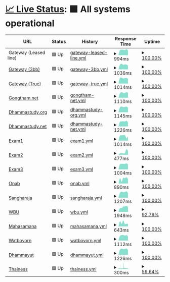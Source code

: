 # [📈 Live Status](https://up.wbu.world): <!--live status--> **🟩 All systems operational**

<!--start: status pages-->
<!-- This summary is generated by Upptime (https://github.com/upptime/upptime) -->
<!-- Do not edit this manually, your changes will be overwritten -->
<!-- prettier-ignore -->
| URL | Status | History | Response Time | Uptime |
| --- | ------ | ------- | ------------- | ------ |
| <img alt="" src="https://icons.duckduckgo.com/ip3/null.ico" height="13"> Gateway (Leased line) | 🟩 Up | [gateway-leased-line.yml](https://github.com/kizzna/uptime/commits/HEAD/history/gateway-leased-line.yml) | <details><summary><img alt="Response time graph" src="./graphs/gateway-leased-line/response-time-week.png" height="20"> 994ms</summary><br><a href="https://uptime.gongtham.net/history/gateway-leased-line"><img alt="Response time 1046" src="https://img.shields.io/endpoint?url=https%3A%2F%2Fraw.githubusercontent.com%2Fkizzna%2Fuptime%2FHEAD%2Fapi%2Fgateway-leased-line%2Fresponse-time.json"></a><br><a href="https://uptime.gongtham.net/history/gateway-leased-line"><img alt="24-hour response time 857" src="https://img.shields.io/endpoint?url=https%3A%2F%2Fraw.githubusercontent.com%2Fkizzna%2Fuptime%2FHEAD%2Fapi%2Fgateway-leased-line%2Fresponse-time-day.json"></a><br><a href="https://uptime.gongtham.net/history/gateway-leased-line"><img alt="7-day response time 994" src="https://img.shields.io/endpoint?url=https%3A%2F%2Fraw.githubusercontent.com%2Fkizzna%2Fuptime%2FHEAD%2Fapi%2Fgateway-leased-line%2Fresponse-time-week.json"></a><br><a href="https://uptime.gongtham.net/history/gateway-leased-line"><img alt="30-day response time 1011" src="https://img.shields.io/endpoint?url=https%3A%2F%2Fraw.githubusercontent.com%2Fkizzna%2Fuptime%2FHEAD%2Fapi%2Fgateway-leased-line%2Fresponse-time-month.json"></a><br><a href="https://uptime.gongtham.net/history/gateway-leased-line"><img alt="1-year response time 1046" src="https://img.shields.io/endpoint?url=https%3A%2F%2Fraw.githubusercontent.com%2Fkizzna%2Fuptime%2FHEAD%2Fapi%2Fgateway-leased-line%2Fresponse-time-year.json"></a></details> | <details><summary><a href="https://uptime.gongtham.net/history/gateway-leased-line">100.00%</a></summary><a href="https://uptime.gongtham.net/history/gateway-leased-line"><img alt="All-time uptime 99.65%" src="https://img.shields.io/endpoint?url=https%3A%2F%2Fraw.githubusercontent.com%2Fkizzna%2Fuptime%2FHEAD%2Fapi%2Fgateway-leased-line%2Fuptime.json"></a><br><a href="https://uptime.gongtham.net/history/gateway-leased-line"><img alt="24-hour uptime 100.00%" src="https://img.shields.io/endpoint?url=https%3A%2F%2Fraw.githubusercontent.com%2Fkizzna%2Fuptime%2FHEAD%2Fapi%2Fgateway-leased-line%2Fuptime-day.json"></a><br><a href="https://uptime.gongtham.net/history/gateway-leased-line"><img alt="7-day uptime 100.00%" src="https://img.shields.io/endpoint?url=https%3A%2F%2Fraw.githubusercontent.com%2Fkizzna%2Fuptime%2FHEAD%2Fapi%2Fgateway-leased-line%2Fuptime-week.json"></a><br><a href="https://uptime.gongtham.net/history/gateway-leased-line"><img alt="30-day uptime 100.00%" src="https://img.shields.io/endpoint?url=https%3A%2F%2Fraw.githubusercontent.com%2Fkizzna%2Fuptime%2FHEAD%2Fapi%2Fgateway-leased-line%2Fuptime-month.json"></a><br><a href="https://uptime.gongtham.net/history/gateway-leased-line"><img alt="1-year uptime 99.65%" src="https://img.shields.io/endpoint?url=https%3A%2F%2Fraw.githubusercontent.com%2Fkizzna%2Fuptime%2FHEAD%2Fapi%2Fgateway-leased-line%2Fuptime-year.json"></a></details>
| <img alt="" src="https://icons.duckduckgo.com/ip3/check-3bb.gongtham.net.ico" height="13"> [Gateway (3bb)](https://check-3bb.gongtham.net/index.php) | 🟩 Up | [gateway-3bb.yml](https://github.com/kizzna/uptime/commits/HEAD/history/gateway-3bb.yml) | <details><summary><img alt="Response time graph" src="./graphs/gateway-3bb/response-time-week.png" height="20"> 1036ms</summary><br><a href="https://uptime.gongtham.net/history/gateway-3bb"><img alt="Response time 1050" src="https://img.shields.io/endpoint?url=https%3A%2F%2Fraw.githubusercontent.com%2Fkizzna%2Fuptime%2FHEAD%2Fapi%2Fgateway-3bb%2Fresponse-time.json"></a><br><a href="https://uptime.gongtham.net/history/gateway-3bb"><img alt="24-hour response time 808" src="https://img.shields.io/endpoint?url=https%3A%2F%2Fraw.githubusercontent.com%2Fkizzna%2Fuptime%2FHEAD%2Fapi%2Fgateway-3bb%2Fresponse-time-day.json"></a><br><a href="https://uptime.gongtham.net/history/gateway-3bb"><img alt="7-day response time 1036" src="https://img.shields.io/endpoint?url=https%3A%2F%2Fraw.githubusercontent.com%2Fkizzna%2Fuptime%2FHEAD%2Fapi%2Fgateway-3bb%2Fresponse-time-week.json"></a><br><a href="https://uptime.gongtham.net/history/gateway-3bb"><img alt="30-day response time 1019" src="https://img.shields.io/endpoint?url=https%3A%2F%2Fraw.githubusercontent.com%2Fkizzna%2Fuptime%2FHEAD%2Fapi%2Fgateway-3bb%2Fresponse-time-month.json"></a><br><a href="https://uptime.gongtham.net/history/gateway-3bb"><img alt="1-year response time 1050" src="https://img.shields.io/endpoint?url=https%3A%2F%2Fraw.githubusercontent.com%2Fkizzna%2Fuptime%2FHEAD%2Fapi%2Fgateway-3bb%2Fresponse-time-year.json"></a></details> | <details><summary><a href="https://uptime.gongtham.net/history/gateway-3bb">100.00%</a></summary><a href="https://uptime.gongtham.net/history/gateway-3bb"><img alt="All-time uptime 99.99%" src="https://img.shields.io/endpoint?url=https%3A%2F%2Fraw.githubusercontent.com%2Fkizzna%2Fuptime%2FHEAD%2Fapi%2Fgateway-3bb%2Fuptime.json"></a><br><a href="https://uptime.gongtham.net/history/gateway-3bb"><img alt="24-hour uptime 100.00%" src="https://img.shields.io/endpoint?url=https%3A%2F%2Fraw.githubusercontent.com%2Fkizzna%2Fuptime%2FHEAD%2Fapi%2Fgateway-3bb%2Fuptime-day.json"></a><br><a href="https://uptime.gongtham.net/history/gateway-3bb"><img alt="7-day uptime 100.00%" src="https://img.shields.io/endpoint?url=https%3A%2F%2Fraw.githubusercontent.com%2Fkizzna%2Fuptime%2FHEAD%2Fapi%2Fgateway-3bb%2Fuptime-week.json"></a><br><a href="https://uptime.gongtham.net/history/gateway-3bb"><img alt="30-day uptime 100.00%" src="https://img.shields.io/endpoint?url=https%3A%2F%2Fraw.githubusercontent.com%2Fkizzna%2Fuptime%2FHEAD%2Fapi%2Fgateway-3bb%2Fuptime-month.json"></a><br><a href="https://uptime.gongtham.net/history/gateway-3bb"><img alt="1-year uptime 99.99%" src="https://img.shields.io/endpoint?url=https%3A%2F%2Fraw.githubusercontent.com%2Fkizzna%2Fuptime%2FHEAD%2Fapi%2Fgateway-3bb%2Fuptime-year.json"></a></details>
| <img alt="" src="https://icons.duckduckgo.com/ip3/check-true.gongtham.net.ico" height="13"> [Gateway (True)](https://check-true.gongtham.net/index.php) | 🟩 Up | [gateway-true.yml](https://github.com/kizzna/uptime/commits/HEAD/history/gateway-true.yml) | <details><summary><img alt="Response time graph" src="./graphs/gateway-true/response-time-week.png" height="20"> 1014ms</summary><br><a href="https://uptime.gongtham.net/history/gateway-true"><img alt="Response time 1061" src="https://img.shields.io/endpoint?url=https%3A%2F%2Fraw.githubusercontent.com%2Fkizzna%2Fuptime%2FHEAD%2Fapi%2Fgateway-true%2Fresponse-time.json"></a><br><a href="https://uptime.gongtham.net/history/gateway-true"><img alt="24-hour response time 882" src="https://img.shields.io/endpoint?url=https%3A%2F%2Fraw.githubusercontent.com%2Fkizzna%2Fuptime%2FHEAD%2Fapi%2Fgateway-true%2Fresponse-time-day.json"></a><br><a href="https://uptime.gongtham.net/history/gateway-true"><img alt="7-day response time 1014" src="https://img.shields.io/endpoint?url=https%3A%2F%2Fraw.githubusercontent.com%2Fkizzna%2Fuptime%2FHEAD%2Fapi%2Fgateway-true%2Fresponse-time-week.json"></a><br><a href="https://uptime.gongtham.net/history/gateway-true"><img alt="30-day response time 986" src="https://img.shields.io/endpoint?url=https%3A%2F%2Fraw.githubusercontent.com%2Fkizzna%2Fuptime%2FHEAD%2Fapi%2Fgateway-true%2Fresponse-time-month.json"></a><br><a href="https://uptime.gongtham.net/history/gateway-true"><img alt="1-year response time 1061" src="https://img.shields.io/endpoint?url=https%3A%2F%2Fraw.githubusercontent.com%2Fkizzna%2Fuptime%2FHEAD%2Fapi%2Fgateway-true%2Fresponse-time-year.json"></a></details> | <details><summary><a href="https://uptime.gongtham.net/history/gateway-true">100.00%</a></summary><a href="https://uptime.gongtham.net/history/gateway-true"><img alt="All-time uptime 99.99%" src="https://img.shields.io/endpoint?url=https%3A%2F%2Fraw.githubusercontent.com%2Fkizzna%2Fuptime%2FHEAD%2Fapi%2Fgateway-true%2Fuptime.json"></a><br><a href="https://uptime.gongtham.net/history/gateway-true"><img alt="24-hour uptime 100.00%" src="https://img.shields.io/endpoint?url=https%3A%2F%2Fraw.githubusercontent.com%2Fkizzna%2Fuptime%2FHEAD%2Fapi%2Fgateway-true%2Fuptime-day.json"></a><br><a href="https://uptime.gongtham.net/history/gateway-true"><img alt="7-day uptime 100.00%" src="https://img.shields.io/endpoint?url=https%3A%2F%2Fraw.githubusercontent.com%2Fkizzna%2Fuptime%2FHEAD%2Fapi%2Fgateway-true%2Fuptime-week.json"></a><br><a href="https://uptime.gongtham.net/history/gateway-true"><img alt="30-day uptime 100.00%" src="https://img.shields.io/endpoint?url=https%3A%2F%2Fraw.githubusercontent.com%2Fkizzna%2Fuptime%2FHEAD%2Fapi%2Fgateway-true%2Fuptime-month.json"></a><br><a href="https://uptime.gongtham.net/history/gateway-true"><img alt="1-year uptime 99.99%" src="https://img.shields.io/endpoint?url=https%3A%2F%2Fraw.githubusercontent.com%2Fkizzna%2Fuptime%2FHEAD%2Fapi%2Fgateway-true%2Fuptime-year.json"></a></details>
| <img alt="" src="https://icons.duckduckgo.com/ip3/gongtham.net.ico" height="13"> [Gongtham.net](https://gongtham.net) | 🟩 Up | [gongtham-net.yml](https://github.com/kizzna/uptime/commits/HEAD/history/gongtham-net.yml) | <details><summary><img alt="Response time graph" src="./graphs/gongtham-net/response-time-week.png" height="20"> 1110ms</summary><br><a href="https://uptime.gongtham.net/history/gongtham-net"><img alt="Response time 1026" src="https://img.shields.io/endpoint?url=https%3A%2F%2Fraw.githubusercontent.com%2Fkizzna%2Fuptime%2FHEAD%2Fapi%2Fgongtham-net%2Fresponse-time.json"></a><br><a href="https://uptime.gongtham.net/history/gongtham-net"><img alt="24-hour response time 1104" src="https://img.shields.io/endpoint?url=https%3A%2F%2Fraw.githubusercontent.com%2Fkizzna%2Fuptime%2FHEAD%2Fapi%2Fgongtham-net%2Fresponse-time-day.json"></a><br><a href="https://uptime.gongtham.net/history/gongtham-net"><img alt="7-day response time 1110" src="https://img.shields.io/endpoint?url=https%3A%2F%2Fraw.githubusercontent.com%2Fkizzna%2Fuptime%2FHEAD%2Fapi%2Fgongtham-net%2Fresponse-time-week.json"></a><br><a href="https://uptime.gongtham.net/history/gongtham-net"><img alt="30-day response time 1135" src="https://img.shields.io/endpoint?url=https%3A%2F%2Fraw.githubusercontent.com%2Fkizzna%2Fuptime%2FHEAD%2Fapi%2Fgongtham-net%2Fresponse-time-month.json"></a><br><a href="https://uptime.gongtham.net/history/gongtham-net"><img alt="1-year response time 1026" src="https://img.shields.io/endpoint?url=https%3A%2F%2Fraw.githubusercontent.com%2Fkizzna%2Fuptime%2FHEAD%2Fapi%2Fgongtham-net%2Fresponse-time-year.json"></a></details> | <details><summary><a href="https://uptime.gongtham.net/history/gongtham-net">100.00%</a></summary><a href="https://uptime.gongtham.net/history/gongtham-net"><img alt="All-time uptime 99.97%" src="https://img.shields.io/endpoint?url=https%3A%2F%2Fraw.githubusercontent.com%2Fkizzna%2Fuptime%2FHEAD%2Fapi%2Fgongtham-net%2Fuptime.json"></a><br><a href="https://uptime.gongtham.net/history/gongtham-net"><img alt="24-hour uptime 100.00%" src="https://img.shields.io/endpoint?url=https%3A%2F%2Fraw.githubusercontent.com%2Fkizzna%2Fuptime%2FHEAD%2Fapi%2Fgongtham-net%2Fuptime-day.json"></a><br><a href="https://uptime.gongtham.net/history/gongtham-net"><img alt="7-day uptime 100.00%" src="https://img.shields.io/endpoint?url=https%3A%2F%2Fraw.githubusercontent.com%2Fkizzna%2Fuptime%2FHEAD%2Fapi%2Fgongtham-net%2Fuptime-week.json"></a><br><a href="https://uptime.gongtham.net/history/gongtham-net"><img alt="30-day uptime 100.00%" src="https://img.shields.io/endpoint?url=https%3A%2F%2Fraw.githubusercontent.com%2Fkizzna%2Fuptime%2FHEAD%2Fapi%2Fgongtham-net%2Fuptime-month.json"></a><br><a href="https://uptime.gongtham.net/history/gongtham-net"><img alt="1-year uptime 99.97%" src="https://img.shields.io/endpoint?url=https%3A%2F%2Fraw.githubusercontent.com%2Fkizzna%2Fuptime%2FHEAD%2Fapi%2Fgongtham-net%2Fuptime-year.json"></a></details>
| <img alt="" src="https://icons.duckduckgo.com/ip3/dhammastudy.org.ico" height="13"> [Dhammastudy.org](https://dhammastudy.org) | 🟩 Up | [dhammastudy-org.yml](https://github.com/kizzna/uptime/commits/HEAD/history/dhammastudy-org.yml) | <details><summary><img alt="Response time graph" src="./graphs/dhammastudy-org/response-time-week.png" height="20"> 1145ms</summary><br><a href="https://uptime.gongtham.net/history/dhammastudy-org"><img alt="Response time 1170" src="https://img.shields.io/endpoint?url=https%3A%2F%2Fraw.githubusercontent.com%2Fkizzna%2Fuptime%2FHEAD%2Fapi%2Fdhammastudy-org%2Fresponse-time.json"></a><br><a href="https://uptime.gongtham.net/history/dhammastudy-org"><img alt="24-hour response time 1011" src="https://img.shields.io/endpoint?url=https%3A%2F%2Fraw.githubusercontent.com%2Fkizzna%2Fuptime%2FHEAD%2Fapi%2Fdhammastudy-org%2Fresponse-time-day.json"></a><br><a href="https://uptime.gongtham.net/history/dhammastudy-org"><img alt="7-day response time 1145" src="https://img.shields.io/endpoint?url=https%3A%2F%2Fraw.githubusercontent.com%2Fkizzna%2Fuptime%2FHEAD%2Fapi%2Fdhammastudy-org%2Fresponse-time-week.json"></a><br><a href="https://uptime.gongtham.net/history/dhammastudy-org"><img alt="30-day response time 1142" src="https://img.shields.io/endpoint?url=https%3A%2F%2Fraw.githubusercontent.com%2Fkizzna%2Fuptime%2FHEAD%2Fapi%2Fdhammastudy-org%2Fresponse-time-month.json"></a><br><a href="https://uptime.gongtham.net/history/dhammastudy-org"><img alt="1-year response time 1170" src="https://img.shields.io/endpoint?url=https%3A%2F%2Fraw.githubusercontent.com%2Fkizzna%2Fuptime%2FHEAD%2Fapi%2Fdhammastudy-org%2Fresponse-time-year.json"></a></details> | <details><summary><a href="https://uptime.gongtham.net/history/dhammastudy-org">100.00%</a></summary><a href="https://uptime.gongtham.net/history/dhammastudy-org"><img alt="All-time uptime 99.38%" src="https://img.shields.io/endpoint?url=https%3A%2F%2Fraw.githubusercontent.com%2Fkizzna%2Fuptime%2FHEAD%2Fapi%2Fdhammastudy-org%2Fuptime.json"></a><br><a href="https://uptime.gongtham.net/history/dhammastudy-org"><img alt="24-hour uptime 100.00%" src="https://img.shields.io/endpoint?url=https%3A%2F%2Fraw.githubusercontent.com%2Fkizzna%2Fuptime%2FHEAD%2Fapi%2Fdhammastudy-org%2Fuptime-day.json"></a><br><a href="https://uptime.gongtham.net/history/dhammastudy-org"><img alt="7-day uptime 100.00%" src="https://img.shields.io/endpoint?url=https%3A%2F%2Fraw.githubusercontent.com%2Fkizzna%2Fuptime%2FHEAD%2Fapi%2Fdhammastudy-org%2Fuptime-week.json"></a><br><a href="https://uptime.gongtham.net/history/dhammastudy-org"><img alt="30-day uptime 100.00%" src="https://img.shields.io/endpoint?url=https%3A%2F%2Fraw.githubusercontent.com%2Fkizzna%2Fuptime%2FHEAD%2Fapi%2Fdhammastudy-org%2Fuptime-month.json"></a><br><a href="https://uptime.gongtham.net/history/dhammastudy-org"><img alt="1-year uptime 99.38%" src="https://img.shields.io/endpoint?url=https%3A%2F%2Fraw.githubusercontent.com%2Fkizzna%2Fuptime%2FHEAD%2Fapi%2Fdhammastudy-org%2Fuptime-year.json"></a></details>
| <img alt="" src="https://icons.duckduckgo.com/ip3/dhammastudy.net.ico" height="13"> [Dhammastudy.net](https://dhammastudy.net) | 🟩 Up | [dhammastudy-net.yml](https://github.com/kizzna/uptime/commits/HEAD/history/dhammastudy-net.yml) | <details><summary><img alt="Response time graph" src="./graphs/dhammastudy-net/response-time-week.png" height="20"> 1226ms</summary><br><a href="https://uptime.gongtham.net/history/dhammastudy-net"><img alt="Response time 1339" src="https://img.shields.io/endpoint?url=https%3A%2F%2Fraw.githubusercontent.com%2Fkizzna%2Fuptime%2FHEAD%2Fapi%2Fdhammastudy-net%2Fresponse-time.json"></a><br><a href="https://uptime.gongtham.net/history/dhammastudy-net"><img alt="24-hour response time 970" src="https://img.shields.io/endpoint?url=https%3A%2F%2Fraw.githubusercontent.com%2Fkizzna%2Fuptime%2FHEAD%2Fapi%2Fdhammastudy-net%2Fresponse-time-day.json"></a><br><a href="https://uptime.gongtham.net/history/dhammastudy-net"><img alt="7-day response time 1226" src="https://img.shields.io/endpoint?url=https%3A%2F%2Fraw.githubusercontent.com%2Fkizzna%2Fuptime%2FHEAD%2Fapi%2Fdhammastudy-net%2Fresponse-time-week.json"></a><br><a href="https://uptime.gongtham.net/history/dhammastudy-net"><img alt="30-day response time 1251" src="https://img.shields.io/endpoint?url=https%3A%2F%2Fraw.githubusercontent.com%2Fkizzna%2Fuptime%2FHEAD%2Fapi%2Fdhammastudy-net%2Fresponse-time-month.json"></a><br><a href="https://uptime.gongtham.net/history/dhammastudy-net"><img alt="1-year response time 1339" src="https://img.shields.io/endpoint?url=https%3A%2F%2Fraw.githubusercontent.com%2Fkizzna%2Fuptime%2FHEAD%2Fapi%2Fdhammastudy-net%2Fresponse-time-year.json"></a></details> | <details><summary><a href="https://uptime.gongtham.net/history/dhammastudy-net">100.00%</a></summary><a href="https://uptime.gongtham.net/history/dhammastudy-net"><img alt="All-time uptime 99.66%" src="https://img.shields.io/endpoint?url=https%3A%2F%2Fraw.githubusercontent.com%2Fkizzna%2Fuptime%2FHEAD%2Fapi%2Fdhammastudy-net%2Fuptime.json"></a><br><a href="https://uptime.gongtham.net/history/dhammastudy-net"><img alt="24-hour uptime 100.00%" src="https://img.shields.io/endpoint?url=https%3A%2F%2Fraw.githubusercontent.com%2Fkizzna%2Fuptime%2FHEAD%2Fapi%2Fdhammastudy-net%2Fuptime-day.json"></a><br><a href="https://uptime.gongtham.net/history/dhammastudy-net"><img alt="7-day uptime 100.00%" src="https://img.shields.io/endpoint?url=https%3A%2F%2Fraw.githubusercontent.com%2Fkizzna%2Fuptime%2FHEAD%2Fapi%2Fdhammastudy-net%2Fuptime-week.json"></a><br><a href="https://uptime.gongtham.net/history/dhammastudy-net"><img alt="30-day uptime 100.00%" src="https://img.shields.io/endpoint?url=https%3A%2F%2Fraw.githubusercontent.com%2Fkizzna%2Fuptime%2FHEAD%2Fapi%2Fdhammastudy-net%2Fuptime-month.json"></a><br><a href="https://uptime.gongtham.net/history/dhammastudy-net"><img alt="1-year uptime 99.66%" src="https://img.shields.io/endpoint?url=https%3A%2F%2Fraw.githubusercontent.com%2Fkizzna%2Fuptime%2FHEAD%2Fapi%2Fdhammastudy-net%2Fuptime-year.json"></a></details>
| <img alt="" src="https://icons.duckduckgo.com/ip3/exam1.gongtham.net.ico" height="13"> [Exam1](https://exam1.gongtham.net/__test.php) | 🟩 Up | [exam1.yml](https://github.com/kizzna/uptime/commits/HEAD/history/exam1.yml) | <details><summary><img alt="Response time graph" src="./graphs/exam1/response-time-week.png" height="20"> 1014ms</summary><br><a href="https://uptime.gongtham.net/history/exam1"><img alt="Response time 1251" src="https://img.shields.io/endpoint?url=https%3A%2F%2Fraw.githubusercontent.com%2Fkizzna%2Fuptime%2FHEAD%2Fapi%2Fexam1%2Fresponse-time.json"></a><br><a href="https://uptime.gongtham.net/history/exam1"><img alt="24-hour response time 940" src="https://img.shields.io/endpoint?url=https%3A%2F%2Fraw.githubusercontent.com%2Fkizzna%2Fuptime%2FHEAD%2Fapi%2Fexam1%2Fresponse-time-day.json"></a><br><a href="https://uptime.gongtham.net/history/exam1"><img alt="7-day response time 1014" src="https://img.shields.io/endpoint?url=https%3A%2F%2Fraw.githubusercontent.com%2Fkizzna%2Fuptime%2FHEAD%2Fapi%2Fexam1%2Fresponse-time-week.json"></a><br><a href="https://uptime.gongtham.net/history/exam1"><img alt="30-day response time 1129" src="https://img.shields.io/endpoint?url=https%3A%2F%2Fraw.githubusercontent.com%2Fkizzna%2Fuptime%2FHEAD%2Fapi%2Fexam1%2Fresponse-time-month.json"></a><br><a href="https://uptime.gongtham.net/history/exam1"><img alt="1-year response time 1251" src="https://img.shields.io/endpoint?url=https%3A%2F%2Fraw.githubusercontent.com%2Fkizzna%2Fuptime%2FHEAD%2Fapi%2Fexam1%2Fresponse-time-year.json"></a></details> | <details><summary><a href="https://uptime.gongtham.net/history/exam1">100.00%</a></summary><a href="https://uptime.gongtham.net/history/exam1"><img alt="All-time uptime 97.82%" src="https://img.shields.io/endpoint?url=https%3A%2F%2Fraw.githubusercontent.com%2Fkizzna%2Fuptime%2FHEAD%2Fapi%2Fexam1%2Fuptime.json"></a><br><a href="https://uptime.gongtham.net/history/exam1"><img alt="24-hour uptime 100.00%" src="https://img.shields.io/endpoint?url=https%3A%2F%2Fraw.githubusercontent.com%2Fkizzna%2Fuptime%2FHEAD%2Fapi%2Fexam1%2Fuptime-day.json"></a><br><a href="https://uptime.gongtham.net/history/exam1"><img alt="7-day uptime 100.00%" src="https://img.shields.io/endpoint?url=https%3A%2F%2Fraw.githubusercontent.com%2Fkizzna%2Fuptime%2FHEAD%2Fapi%2Fexam1%2Fuptime-week.json"></a><br><a href="https://uptime.gongtham.net/history/exam1"><img alt="30-day uptime 100.00%" src="https://img.shields.io/endpoint?url=https%3A%2F%2Fraw.githubusercontent.com%2Fkizzna%2Fuptime%2FHEAD%2Fapi%2Fexam1%2Fuptime-month.json"></a><br><a href="https://uptime.gongtham.net/history/exam1"><img alt="1-year uptime 97.82%" src="https://img.shields.io/endpoint?url=https%3A%2F%2Fraw.githubusercontent.com%2Fkizzna%2Fuptime%2FHEAD%2Fapi%2Fexam1%2Fuptime-year.json"></a></details>
| <img alt="" src="https://icons.duckduckgo.com/ip3/exam2.gongtham.net.ico" height="13"> [Exam2](https://exam2.gongtham.net/__test.php) | 🟩 Up | [exam2.yml](https://github.com/kizzna/uptime/commits/HEAD/history/exam2.yml) | <details><summary><img alt="Response time graph" src="./graphs/exam2/response-time-week.png" height="20"> 477ms</summary><br><a href="https://uptime.gongtham.net/history/exam2"><img alt="Response time 474" src="https://img.shields.io/endpoint?url=https%3A%2F%2Fraw.githubusercontent.com%2Fkizzna%2Fuptime%2FHEAD%2Fapi%2Fexam2%2Fresponse-time.json"></a><br><a href="https://uptime.gongtham.net/history/exam2"><img alt="24-hour response time 747" src="https://img.shields.io/endpoint?url=https%3A%2F%2Fraw.githubusercontent.com%2Fkizzna%2Fuptime%2FHEAD%2Fapi%2Fexam2%2Fresponse-time-day.json"></a><br><a href="https://uptime.gongtham.net/history/exam2"><img alt="7-day response time 477" src="https://img.shields.io/endpoint?url=https%3A%2F%2Fraw.githubusercontent.com%2Fkizzna%2Fuptime%2FHEAD%2Fapi%2Fexam2%2Fresponse-time-week.json"></a><br><a href="https://uptime.gongtham.net/history/exam2"><img alt="30-day response time 340" src="https://img.shields.io/endpoint?url=https%3A%2F%2Fraw.githubusercontent.com%2Fkizzna%2Fuptime%2FHEAD%2Fapi%2Fexam2%2Fresponse-time-month.json"></a><br><a href="https://uptime.gongtham.net/history/exam2"><img alt="1-year response time 474" src="https://img.shields.io/endpoint?url=https%3A%2F%2Fraw.githubusercontent.com%2Fkizzna%2Fuptime%2FHEAD%2Fapi%2Fexam2%2Fresponse-time-year.json"></a></details> | <details><summary><a href="https://uptime.gongtham.net/history/exam2">100.00%</a></summary><a href="https://uptime.gongtham.net/history/exam2"><img alt="All-time uptime 99.64%" src="https://img.shields.io/endpoint?url=https%3A%2F%2Fraw.githubusercontent.com%2Fkizzna%2Fuptime%2FHEAD%2Fapi%2Fexam2%2Fuptime.json"></a><br><a href="https://uptime.gongtham.net/history/exam2"><img alt="24-hour uptime 100.00%" src="https://img.shields.io/endpoint?url=https%3A%2F%2Fraw.githubusercontent.com%2Fkizzna%2Fuptime%2FHEAD%2Fapi%2Fexam2%2Fuptime-day.json"></a><br><a href="https://uptime.gongtham.net/history/exam2"><img alt="7-day uptime 100.00%" src="https://img.shields.io/endpoint?url=https%3A%2F%2Fraw.githubusercontent.com%2Fkizzna%2Fuptime%2FHEAD%2Fapi%2Fexam2%2Fuptime-week.json"></a><br><a href="https://uptime.gongtham.net/history/exam2"><img alt="30-day uptime 100.00%" src="https://img.shields.io/endpoint?url=https%3A%2F%2Fraw.githubusercontent.com%2Fkizzna%2Fuptime%2FHEAD%2Fapi%2Fexam2%2Fuptime-month.json"></a><br><a href="https://uptime.gongtham.net/history/exam2"><img alt="1-year uptime 99.64%" src="https://img.shields.io/endpoint?url=https%3A%2F%2Fraw.githubusercontent.com%2Fkizzna%2Fuptime%2FHEAD%2Fapi%2Fexam2%2Fuptime-year.json"></a></details>
| <img alt="" src="https://icons.duckduckgo.com/ip3/exam3.gongtham.net.ico" height="13"> [Exam3](https://exam3.gongtham.net/__test.php) | 🟩 Up | [exam3.yml](https://github.com/kizzna/uptime/commits/HEAD/history/exam3.yml) | <details><summary><img alt="Response time graph" src="./graphs/exam3/response-time-week.png" height="20"> 1004ms</summary><br><a href="https://uptime.gongtham.net/history/exam3"><img alt="Response time 1152" src="https://img.shields.io/endpoint?url=https%3A%2F%2Fraw.githubusercontent.com%2Fkizzna%2Fuptime%2FHEAD%2Fapi%2Fexam3%2Fresponse-time.json"></a><br><a href="https://uptime.gongtham.net/history/exam3"><img alt="24-hour response time 886" src="https://img.shields.io/endpoint?url=https%3A%2F%2Fraw.githubusercontent.com%2Fkizzna%2Fuptime%2FHEAD%2Fapi%2Fexam3%2Fresponse-time-day.json"></a><br><a href="https://uptime.gongtham.net/history/exam3"><img alt="7-day response time 1004" src="https://img.shields.io/endpoint?url=https%3A%2F%2Fraw.githubusercontent.com%2Fkizzna%2Fuptime%2FHEAD%2Fapi%2Fexam3%2Fresponse-time-week.json"></a><br><a href="https://uptime.gongtham.net/history/exam3"><img alt="30-day response time 1009" src="https://img.shields.io/endpoint?url=https%3A%2F%2Fraw.githubusercontent.com%2Fkizzna%2Fuptime%2FHEAD%2Fapi%2Fexam3%2Fresponse-time-month.json"></a><br><a href="https://uptime.gongtham.net/history/exam3"><img alt="1-year response time 1152" src="https://img.shields.io/endpoint?url=https%3A%2F%2Fraw.githubusercontent.com%2Fkizzna%2Fuptime%2FHEAD%2Fapi%2Fexam3%2Fresponse-time-year.json"></a></details> | <details><summary><a href="https://uptime.gongtham.net/history/exam3">100.00%</a></summary><a href="https://uptime.gongtham.net/history/exam3"><img alt="All-time uptime 99.39%" src="https://img.shields.io/endpoint?url=https%3A%2F%2Fraw.githubusercontent.com%2Fkizzna%2Fuptime%2FHEAD%2Fapi%2Fexam3%2Fuptime.json"></a><br><a href="https://uptime.gongtham.net/history/exam3"><img alt="24-hour uptime 100.00%" src="https://img.shields.io/endpoint?url=https%3A%2F%2Fraw.githubusercontent.com%2Fkizzna%2Fuptime%2FHEAD%2Fapi%2Fexam3%2Fuptime-day.json"></a><br><a href="https://uptime.gongtham.net/history/exam3"><img alt="7-day uptime 100.00%" src="https://img.shields.io/endpoint?url=https%3A%2F%2Fraw.githubusercontent.com%2Fkizzna%2Fuptime%2FHEAD%2Fapi%2Fexam3%2Fuptime-week.json"></a><br><a href="https://uptime.gongtham.net/history/exam3"><img alt="30-day uptime 100.00%" src="https://img.shields.io/endpoint?url=https%3A%2F%2Fraw.githubusercontent.com%2Fkizzna%2Fuptime%2FHEAD%2Fapi%2Fexam3%2Fuptime-month.json"></a><br><a href="https://uptime.gongtham.net/history/exam3"><img alt="1-year uptime 99.39%" src="https://img.shields.io/endpoint?url=https%3A%2F%2Fraw.githubusercontent.com%2Fkizzna%2Fuptime%2FHEAD%2Fapi%2Fexam3%2Fuptime-year.json"></a></details>
| <img alt="" src="https://icons.duckduckgo.com/ip3/onab.gongtham.net.ico" height="13"> [Onab](https://onab.gongtham.net) | 🟩 Up | [onab.yml](https://github.com/kizzna/uptime/commits/HEAD/history/onab.yml) | <details><summary><img alt="Response time graph" src="./graphs/onab/response-time-week.png" height="20"> 890ms</summary><br><a href="https://uptime.gongtham.net/history/onab"><img alt="Response time 913" src="https://img.shields.io/endpoint?url=https%3A%2F%2Fraw.githubusercontent.com%2Fkizzna%2Fuptime%2FHEAD%2Fapi%2Fonab%2Fresponse-time.json"></a><br><a href="https://uptime.gongtham.net/history/onab"><img alt="24-hour response time 824" src="https://img.shields.io/endpoint?url=https%3A%2F%2Fraw.githubusercontent.com%2Fkizzna%2Fuptime%2FHEAD%2Fapi%2Fonab%2Fresponse-time-day.json"></a><br><a href="https://uptime.gongtham.net/history/onab"><img alt="7-day response time 890" src="https://img.shields.io/endpoint?url=https%3A%2F%2Fraw.githubusercontent.com%2Fkizzna%2Fuptime%2FHEAD%2Fapi%2Fonab%2Fresponse-time-week.json"></a><br><a href="https://uptime.gongtham.net/history/onab"><img alt="30-day response time 982" src="https://img.shields.io/endpoint?url=https%3A%2F%2Fraw.githubusercontent.com%2Fkizzna%2Fuptime%2FHEAD%2Fapi%2Fonab%2Fresponse-time-month.json"></a><br><a href="https://uptime.gongtham.net/history/onab"><img alt="1-year response time 913" src="https://img.shields.io/endpoint?url=https%3A%2F%2Fraw.githubusercontent.com%2Fkizzna%2Fuptime%2FHEAD%2Fapi%2Fonab%2Fresponse-time-year.json"></a></details> | <details><summary><a href="https://uptime.gongtham.net/history/onab">100.00%</a></summary><a href="https://uptime.gongtham.net/history/onab"><img alt="All-time uptime 99.60%" src="https://img.shields.io/endpoint?url=https%3A%2F%2Fraw.githubusercontent.com%2Fkizzna%2Fuptime%2FHEAD%2Fapi%2Fonab%2Fuptime.json"></a><br><a href="https://uptime.gongtham.net/history/onab"><img alt="24-hour uptime 100.00%" src="https://img.shields.io/endpoint?url=https%3A%2F%2Fraw.githubusercontent.com%2Fkizzna%2Fuptime%2FHEAD%2Fapi%2Fonab%2Fuptime-day.json"></a><br><a href="https://uptime.gongtham.net/history/onab"><img alt="7-day uptime 100.00%" src="https://img.shields.io/endpoint?url=https%3A%2F%2Fraw.githubusercontent.com%2Fkizzna%2Fuptime%2FHEAD%2Fapi%2Fonab%2Fuptime-week.json"></a><br><a href="https://uptime.gongtham.net/history/onab"><img alt="30-day uptime 100.00%" src="https://img.shields.io/endpoint?url=https%3A%2F%2Fraw.githubusercontent.com%2Fkizzna%2Fuptime%2FHEAD%2Fapi%2Fonab%2Fuptime-month.json"></a><br><a href="https://uptime.gongtham.net/history/onab"><img alt="1-year uptime 99.60%" src="https://img.shields.io/endpoint?url=https%3A%2F%2Fraw.githubusercontent.com%2Fkizzna%2Fuptime%2FHEAD%2Fapi%2Fonab%2Fuptime-year.json"></a></details>
| <img alt="" src="https://icons.duckduckgo.com/ip3/sangharaja.org.ico" height="13"> [Sangharaja](https://sangharaja.org) | 🟩 Up | [sangharaja.yml](https://github.com/kizzna/uptime/commits/HEAD/history/sangharaja.yml) | <details><summary><img alt="Response time graph" src="./graphs/sangharaja/response-time-week.png" height="20"> 1207ms</summary><br><a href="https://uptime.gongtham.net/history/sangharaja"><img alt="Response time 1901" src="https://img.shields.io/endpoint?url=https%3A%2F%2Fraw.githubusercontent.com%2Fkizzna%2Fuptime%2FHEAD%2Fapi%2Fsangharaja%2Fresponse-time.json"></a><br><a href="https://uptime.gongtham.net/history/sangharaja"><img alt="24-hour response time 994" src="https://img.shields.io/endpoint?url=https%3A%2F%2Fraw.githubusercontent.com%2Fkizzna%2Fuptime%2FHEAD%2Fapi%2Fsangharaja%2Fresponse-time-day.json"></a><br><a href="https://uptime.gongtham.net/history/sangharaja"><img alt="7-day response time 1207" src="https://img.shields.io/endpoint?url=https%3A%2F%2Fraw.githubusercontent.com%2Fkizzna%2Fuptime%2FHEAD%2Fapi%2Fsangharaja%2Fresponse-time-week.json"></a><br><a href="https://uptime.gongtham.net/history/sangharaja"><img alt="30-day response time 1420" src="https://img.shields.io/endpoint?url=https%3A%2F%2Fraw.githubusercontent.com%2Fkizzna%2Fuptime%2FHEAD%2Fapi%2Fsangharaja%2Fresponse-time-month.json"></a><br><a href="https://uptime.gongtham.net/history/sangharaja"><img alt="1-year response time 1901" src="https://img.shields.io/endpoint?url=https%3A%2F%2Fraw.githubusercontent.com%2Fkizzna%2Fuptime%2FHEAD%2Fapi%2Fsangharaja%2Fresponse-time-year.json"></a></details> | <details><summary><a href="https://uptime.gongtham.net/history/sangharaja">100.00%</a></summary><a href="https://uptime.gongtham.net/history/sangharaja"><img alt="All-time uptime 99.45%" src="https://img.shields.io/endpoint?url=https%3A%2F%2Fraw.githubusercontent.com%2Fkizzna%2Fuptime%2FHEAD%2Fapi%2Fsangharaja%2Fuptime.json"></a><br><a href="https://uptime.gongtham.net/history/sangharaja"><img alt="24-hour uptime 100.00%" src="https://img.shields.io/endpoint?url=https%3A%2F%2Fraw.githubusercontent.com%2Fkizzna%2Fuptime%2FHEAD%2Fapi%2Fsangharaja%2Fuptime-day.json"></a><br><a href="https://uptime.gongtham.net/history/sangharaja"><img alt="7-day uptime 100.00%" src="https://img.shields.io/endpoint?url=https%3A%2F%2Fraw.githubusercontent.com%2Fkizzna%2Fuptime%2FHEAD%2Fapi%2Fsangharaja%2Fuptime-week.json"></a><br><a href="https://uptime.gongtham.net/history/sangharaja"><img alt="30-day uptime 100.00%" src="https://img.shields.io/endpoint?url=https%3A%2F%2Fraw.githubusercontent.com%2Fkizzna%2Fuptime%2FHEAD%2Fapi%2Fsangharaja%2Fuptime-month.json"></a><br><a href="https://uptime.gongtham.net/history/sangharaja"><img alt="1-year uptime 99.45%" src="https://img.shields.io/endpoint?url=https%3A%2F%2Fraw.githubusercontent.com%2Fkizzna%2Fuptime%2FHEAD%2Fapi%2Fsangharaja%2Fuptime-year.json"></a></details>
| <img alt="" src="https://icons.duckduckgo.com/ip3/wbu.world.ico" height="13"> [WBU](https://wbu.world) | 🟩 Up | [wbu.yml](https://github.com/kizzna/uptime/commits/HEAD/history/wbu.yml) | <details><summary><img alt="Response time graph" src="./graphs/wbu/response-time-week.png" height="20"> 1948ms</summary><br><a href="https://uptime.gongtham.net/history/wbu"><img alt="Response time 2069" src="https://img.shields.io/endpoint?url=https%3A%2F%2Fraw.githubusercontent.com%2Fkizzna%2Fuptime%2FHEAD%2Fapi%2Fwbu%2Fresponse-time.json"></a><br><a href="https://uptime.gongtham.net/history/wbu"><img alt="24-hour response time 2084" src="https://img.shields.io/endpoint?url=https%3A%2F%2Fraw.githubusercontent.com%2Fkizzna%2Fuptime%2FHEAD%2Fapi%2Fwbu%2Fresponse-time-day.json"></a><br><a href="https://uptime.gongtham.net/history/wbu"><img alt="7-day response time 1948" src="https://img.shields.io/endpoint?url=https%3A%2F%2Fraw.githubusercontent.com%2Fkizzna%2Fuptime%2FHEAD%2Fapi%2Fwbu%2Fresponse-time-week.json"></a><br><a href="https://uptime.gongtham.net/history/wbu"><img alt="30-day response time 1616" src="https://img.shields.io/endpoint?url=https%3A%2F%2Fraw.githubusercontent.com%2Fkizzna%2Fuptime%2FHEAD%2Fapi%2Fwbu%2Fresponse-time-month.json"></a><br><a href="https://uptime.gongtham.net/history/wbu"><img alt="1-year response time 2069" src="https://img.shields.io/endpoint?url=https%3A%2F%2Fraw.githubusercontent.com%2Fkizzna%2Fuptime%2FHEAD%2Fapi%2Fwbu%2Fresponse-time-year.json"></a></details> | <details><summary><a href="https://uptime.gongtham.net/history/wbu">92.79%</a></summary><a href="https://uptime.gongtham.net/history/wbu"><img alt="All-time uptime 98.89%" src="https://img.shields.io/endpoint?url=https%3A%2F%2Fraw.githubusercontent.com%2Fkizzna%2Fuptime%2FHEAD%2Fapi%2Fwbu%2Fuptime.json"></a><br><a href="https://uptime.gongtham.net/history/wbu"><img alt="24-hour uptime 99.37%" src="https://img.shields.io/endpoint?url=https%3A%2F%2Fraw.githubusercontent.com%2Fkizzna%2Fuptime%2FHEAD%2Fapi%2Fwbu%2Fuptime-day.json"></a><br><a href="https://uptime.gongtham.net/history/wbu"><img alt="7-day uptime 92.79%" src="https://img.shields.io/endpoint?url=https%3A%2F%2Fraw.githubusercontent.com%2Fkizzna%2Fuptime%2FHEAD%2Fapi%2Fwbu%2Fuptime-week.json"></a><br><a href="https://uptime.gongtham.net/history/wbu"><img alt="30-day uptime 98.34%" src="https://img.shields.io/endpoint?url=https%3A%2F%2Fraw.githubusercontent.com%2Fkizzna%2Fuptime%2FHEAD%2Fapi%2Fwbu%2Fuptime-month.json"></a><br><a href="https://uptime.gongtham.net/history/wbu"><img alt="1-year uptime 98.89%" src="https://img.shields.io/endpoint?url=https%3A%2F%2Fraw.githubusercontent.com%2Fkizzna%2Fuptime%2FHEAD%2Fapi%2Fwbu%2Fuptime-year.json"></a></details>
| <img alt="" src="https://icons.duckduckgo.com/ip3/mahasamana.org.ico" height="13"> [Mahasamana](https://mahasamana.org) | 🟩 Up | [mahasamana.yml](https://github.com/kizzna/uptime/commits/HEAD/history/mahasamana.yml) | <details><summary><img alt="Response time graph" src="./graphs/mahasamana/response-time-week.png" height="20"> 643ms</summary><br><a href="https://uptime.gongtham.net/history/mahasamana"><img alt="Response time 873" src="https://img.shields.io/endpoint?url=https%3A%2F%2Fraw.githubusercontent.com%2Fkizzna%2Fuptime%2FHEAD%2Fapi%2Fmahasamana%2Fresponse-time.json"></a><br><a href="https://uptime.gongtham.net/history/mahasamana"><img alt="24-hour response time 468" src="https://img.shields.io/endpoint?url=https%3A%2F%2Fraw.githubusercontent.com%2Fkizzna%2Fuptime%2FHEAD%2Fapi%2Fmahasamana%2Fresponse-time-day.json"></a><br><a href="https://uptime.gongtham.net/history/mahasamana"><img alt="7-day response time 643" src="https://img.shields.io/endpoint?url=https%3A%2F%2Fraw.githubusercontent.com%2Fkizzna%2Fuptime%2FHEAD%2Fapi%2Fmahasamana%2Fresponse-time-week.json"></a><br><a href="https://uptime.gongtham.net/history/mahasamana"><img alt="30-day response time 451" src="https://img.shields.io/endpoint?url=https%3A%2F%2Fraw.githubusercontent.com%2Fkizzna%2Fuptime%2FHEAD%2Fapi%2Fmahasamana%2Fresponse-time-month.json"></a><br><a href="https://uptime.gongtham.net/history/mahasamana"><img alt="1-year response time 873" src="https://img.shields.io/endpoint?url=https%3A%2F%2Fraw.githubusercontent.com%2Fkizzna%2Fuptime%2FHEAD%2Fapi%2Fmahasamana%2Fresponse-time-year.json"></a></details> | <details><summary><a href="https://uptime.gongtham.net/history/mahasamana">100.00%</a></summary><a href="https://uptime.gongtham.net/history/mahasamana"><img alt="All-time uptime 99.52%" src="https://img.shields.io/endpoint?url=https%3A%2F%2Fraw.githubusercontent.com%2Fkizzna%2Fuptime%2FHEAD%2Fapi%2Fmahasamana%2Fuptime.json"></a><br><a href="https://uptime.gongtham.net/history/mahasamana"><img alt="24-hour uptime 100.00%" src="https://img.shields.io/endpoint?url=https%3A%2F%2Fraw.githubusercontent.com%2Fkizzna%2Fuptime%2FHEAD%2Fapi%2Fmahasamana%2Fuptime-day.json"></a><br><a href="https://uptime.gongtham.net/history/mahasamana"><img alt="7-day uptime 100.00%" src="https://img.shields.io/endpoint?url=https%3A%2F%2Fraw.githubusercontent.com%2Fkizzna%2Fuptime%2FHEAD%2Fapi%2Fmahasamana%2Fuptime-week.json"></a><br><a href="https://uptime.gongtham.net/history/mahasamana"><img alt="30-day uptime 100.00%" src="https://img.shields.io/endpoint?url=https%3A%2F%2Fraw.githubusercontent.com%2Fkizzna%2Fuptime%2FHEAD%2Fapi%2Fmahasamana%2Fuptime-month.json"></a><br><a href="https://uptime.gongtham.net/history/mahasamana"><img alt="1-year uptime 99.52%" src="https://img.shields.io/endpoint?url=https%3A%2F%2Fraw.githubusercontent.com%2Fkizzna%2Fuptime%2FHEAD%2Fapi%2Fmahasamana%2Fuptime-year.json"></a></details>
| <img alt="" src="https://icons.duckduckgo.com/ip3/watbovorn.org.ico" height="13"> [Watbovorn](https://watbovorn.org) | 🟩 Up | [watbovorn.yml](https://github.com/kizzna/uptime/commits/HEAD/history/watbovorn.yml) | <details><summary><img alt="Response time graph" src="./graphs/watbovorn/response-time-week.png" height="20"> 1112ms</summary><br><a href="https://uptime.gongtham.net/history/watbovorn"><img alt="Response time 1502" src="https://img.shields.io/endpoint?url=https%3A%2F%2Fraw.githubusercontent.com%2Fkizzna%2Fuptime%2FHEAD%2Fapi%2Fwatbovorn%2Fresponse-time.json"></a><br><a href="https://uptime.gongtham.net/history/watbovorn"><img alt="24-hour response time 900" src="https://img.shields.io/endpoint?url=https%3A%2F%2Fraw.githubusercontent.com%2Fkizzna%2Fuptime%2FHEAD%2Fapi%2Fwatbovorn%2Fresponse-time-day.json"></a><br><a href="https://uptime.gongtham.net/history/watbovorn"><img alt="7-day response time 1112" src="https://img.shields.io/endpoint?url=https%3A%2F%2Fraw.githubusercontent.com%2Fkizzna%2Fuptime%2FHEAD%2Fapi%2Fwatbovorn%2Fresponse-time-week.json"></a><br><a href="https://uptime.gongtham.net/history/watbovorn"><img alt="30-day response time 1096" src="https://img.shields.io/endpoint?url=https%3A%2F%2Fraw.githubusercontent.com%2Fkizzna%2Fuptime%2FHEAD%2Fapi%2Fwatbovorn%2Fresponse-time-month.json"></a><br><a href="https://uptime.gongtham.net/history/watbovorn"><img alt="1-year response time 1502" src="https://img.shields.io/endpoint?url=https%3A%2F%2Fraw.githubusercontent.com%2Fkizzna%2Fuptime%2FHEAD%2Fapi%2Fwatbovorn%2Fresponse-time-year.json"></a></details> | <details><summary><a href="https://uptime.gongtham.net/history/watbovorn">100.00%</a></summary><a href="https://uptime.gongtham.net/history/watbovorn"><img alt="All-time uptime 99.32%" src="https://img.shields.io/endpoint?url=https%3A%2F%2Fraw.githubusercontent.com%2Fkizzna%2Fuptime%2FHEAD%2Fapi%2Fwatbovorn%2Fuptime.json"></a><br><a href="https://uptime.gongtham.net/history/watbovorn"><img alt="24-hour uptime 100.00%" src="https://img.shields.io/endpoint?url=https%3A%2F%2Fraw.githubusercontent.com%2Fkizzna%2Fuptime%2FHEAD%2Fapi%2Fwatbovorn%2Fuptime-day.json"></a><br><a href="https://uptime.gongtham.net/history/watbovorn"><img alt="7-day uptime 100.00%" src="https://img.shields.io/endpoint?url=https%3A%2F%2Fraw.githubusercontent.com%2Fkizzna%2Fuptime%2FHEAD%2Fapi%2Fwatbovorn%2Fuptime-week.json"></a><br><a href="https://uptime.gongtham.net/history/watbovorn"><img alt="30-day uptime 100.00%" src="https://img.shields.io/endpoint?url=https%3A%2F%2Fraw.githubusercontent.com%2Fkizzna%2Fuptime%2FHEAD%2Fapi%2Fwatbovorn%2Fuptime-month.json"></a><br><a href="https://uptime.gongtham.net/history/watbovorn"><img alt="1-year uptime 99.32%" src="https://img.shields.io/endpoint?url=https%3A%2F%2Fraw.githubusercontent.com%2Fkizzna%2Fuptime%2FHEAD%2Fapi%2Fwatbovorn%2Fuptime-year.json"></a></details>
| <img alt="" src="https://icons.duckduckgo.com/ip3/dhammayut.org.ico" height="13"> [Dhammayut](https://dhammayut.org) | 🟩 Up | [dhammayut.yml](https://github.com/kizzna/uptime/commits/HEAD/history/dhammayut.yml) | <details><summary><img alt="Response time graph" src="./graphs/dhammayut/response-time-week.png" height="20"> 1226ms</summary><br><a href="https://uptime.gongtham.net/history/dhammayut"><img alt="Response time 1881" src="https://img.shields.io/endpoint?url=https%3A%2F%2Fraw.githubusercontent.com%2Fkizzna%2Fuptime%2FHEAD%2Fapi%2Fdhammayut%2Fresponse-time.json"></a><br><a href="https://uptime.gongtham.net/history/dhammayut"><img alt="24-hour response time 1035" src="https://img.shields.io/endpoint?url=https%3A%2F%2Fraw.githubusercontent.com%2Fkizzna%2Fuptime%2FHEAD%2Fapi%2Fdhammayut%2Fresponse-time-day.json"></a><br><a href="https://uptime.gongtham.net/history/dhammayut"><img alt="7-day response time 1226" src="https://img.shields.io/endpoint?url=https%3A%2F%2Fraw.githubusercontent.com%2Fkizzna%2Fuptime%2FHEAD%2Fapi%2Fdhammayut%2Fresponse-time-week.json"></a><br><a href="https://uptime.gongtham.net/history/dhammayut"><img alt="30-day response time 1341" src="https://img.shields.io/endpoint?url=https%3A%2F%2Fraw.githubusercontent.com%2Fkizzna%2Fuptime%2FHEAD%2Fapi%2Fdhammayut%2Fresponse-time-month.json"></a><br><a href="https://uptime.gongtham.net/history/dhammayut"><img alt="1-year response time 1881" src="https://img.shields.io/endpoint?url=https%3A%2F%2Fraw.githubusercontent.com%2Fkizzna%2Fuptime%2FHEAD%2Fapi%2Fdhammayut%2Fresponse-time-year.json"></a></details> | <details><summary><a href="https://uptime.gongtham.net/history/dhammayut">100.00%</a></summary><a href="https://uptime.gongtham.net/history/dhammayut"><img alt="All-time uptime 99.44%" src="https://img.shields.io/endpoint?url=https%3A%2F%2Fraw.githubusercontent.com%2Fkizzna%2Fuptime%2FHEAD%2Fapi%2Fdhammayut%2Fuptime.json"></a><br><a href="https://uptime.gongtham.net/history/dhammayut"><img alt="24-hour uptime 100.00%" src="https://img.shields.io/endpoint?url=https%3A%2F%2Fraw.githubusercontent.com%2Fkizzna%2Fuptime%2FHEAD%2Fapi%2Fdhammayut%2Fuptime-day.json"></a><br><a href="https://uptime.gongtham.net/history/dhammayut"><img alt="7-day uptime 100.00%" src="https://img.shields.io/endpoint?url=https%3A%2F%2Fraw.githubusercontent.com%2Fkizzna%2Fuptime%2FHEAD%2Fapi%2Fdhammayut%2Fuptime-week.json"></a><br><a href="https://uptime.gongtham.net/history/dhammayut"><img alt="30-day uptime 100.00%" src="https://img.shields.io/endpoint?url=https%3A%2F%2Fraw.githubusercontent.com%2Fkizzna%2Fuptime%2FHEAD%2Fapi%2Fdhammayut%2Fuptime-month.json"></a><br><a href="https://uptime.gongtham.net/history/dhammayut"><img alt="1-year uptime 99.44%" src="https://img.shields.io/endpoint?url=https%3A%2F%2Fraw.githubusercontent.com%2Fkizzna%2Fuptime%2FHEAD%2Fapi%2Fdhammayut%2Fuptime-year.json"></a></details>
| <img alt="" src="https://icons.duckduckgo.com/ip3/thainess.net.ico" height="13"> [Thainess](https://thainess.net) | 🟩 Up | [thainess.yml](https://github.com/kizzna/uptime/commits/HEAD/history/thainess.yml) | <details><summary><img alt="Response time graph" src="./graphs/thainess/response-time-week.png" height="20"> 300ms</summary><br><a href="https://uptime.gongtham.net/history/thainess"><img alt="Response time 886" src="https://img.shields.io/endpoint?url=https%3A%2F%2Fraw.githubusercontent.com%2Fkizzna%2Fuptime%2FHEAD%2Fapi%2Fthainess%2Fresponse-time.json"></a><br><a href="https://uptime.gongtham.net/history/thainess"><img alt="24-hour response time 262" src="https://img.shields.io/endpoint?url=https%3A%2F%2Fraw.githubusercontent.com%2Fkizzna%2Fuptime%2FHEAD%2Fapi%2Fthainess%2Fresponse-time-day.json"></a><br><a href="https://uptime.gongtham.net/history/thainess"><img alt="7-day response time 300" src="https://img.shields.io/endpoint?url=https%3A%2F%2Fraw.githubusercontent.com%2Fkizzna%2Fuptime%2FHEAD%2Fapi%2Fthainess%2Fresponse-time-week.json"></a><br><a href="https://uptime.gongtham.net/history/thainess"><img alt="30-day response time 309" src="https://img.shields.io/endpoint?url=https%3A%2F%2Fraw.githubusercontent.com%2Fkizzna%2Fuptime%2FHEAD%2Fapi%2Fthainess%2Fresponse-time-month.json"></a><br><a href="https://uptime.gongtham.net/history/thainess"><img alt="1-year response time 886" src="https://img.shields.io/endpoint?url=https%3A%2F%2Fraw.githubusercontent.com%2Fkizzna%2Fuptime%2FHEAD%2Fapi%2Fthainess%2Fresponse-time-year.json"></a></details> | <details><summary><a href="https://uptime.gongtham.net/history/thainess">59.64%</a></summary><a href="https://uptime.gongtham.net/history/thainess"><img alt="All-time uptime 99.17%" src="https://img.shields.io/endpoint?url=https%3A%2F%2Fraw.githubusercontent.com%2Fkizzna%2Fuptime%2FHEAD%2Fapi%2Fthainess%2Fuptime.json"></a><br><a href="https://uptime.gongtham.net/history/thainess"><img alt="24-hour uptime 45.01%" src="https://img.shields.io/endpoint?url=https%3A%2F%2Fraw.githubusercontent.com%2Fkizzna%2Fuptime%2FHEAD%2Fapi%2Fthainess%2Fuptime-day.json"></a><br><a href="https://uptime.gongtham.net/history/thainess"><img alt="7-day uptime 59.64%" src="https://img.shields.io/endpoint?url=https%3A%2F%2Fraw.githubusercontent.com%2Fkizzna%2Fuptime%2FHEAD%2Fapi%2Fthainess%2Fuptime-week.json"></a><br><a href="https://uptime.gongtham.net/history/thainess"><img alt="30-day uptime 90.71%" src="https://img.shields.io/endpoint?url=https%3A%2F%2Fraw.githubusercontent.com%2Fkizzna%2Fuptime%2FHEAD%2Fapi%2Fthainess%2Fuptime-month.json"></a><br><a href="https://uptime.gongtham.net/history/thainess"><img alt="1-year uptime 99.17%" src="https://img.shields.io/endpoint?url=https%3A%2F%2Fraw.githubusercontent.com%2Fkizzna%2Fuptime%2FHEAD%2Fapi%2Fthainess%2Fuptime-year.json"></a></details>

<!--end: status pages-->
